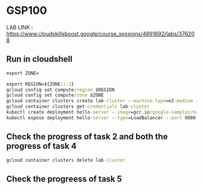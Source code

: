 # GSP100

LAB LINK : https://www.cloudskillsboost.google/course_sessions/4891692/labs/376208

## Run in cloudshell

```cmd
export ZONE=
```

```cmd
export REGION=${ZONE::-2}
gcloud config set compute/region $REGION
gcloud config set compute/zone $ZONE
gcloud container clusters create lab-cluster --machine-type=e2-medium --zone=$ZONE
gcloud container clusters get-credentials lab-cluster
kubectl create deployment hello-server --image=gcr.io/google-samples/hello-app:1.0
kubectl expose deployment hello-server --type=LoadBalancer --port 8080
```

## Check the progress of task 2 and both the progress of task 4

```cmd
gcloud container clusters delete lab-cluster
```

## Check the progreess of task 5
